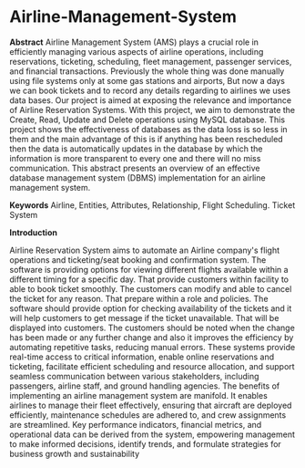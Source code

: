 # Airline-Management-System
**Abstract**
Airline Management System (AMS) plays a crucial role in efficiently managing various aspects of airline operations, including reservations, ticketing, scheduling, fleet management, passenger services, and financial transactions. Previously the whole thing was done manually using file systems only at some gas stations and airports, But now a days we can book tickets and to record any details regarding to airlines we uses data bases. Our project is aimed at exposing the relevance and importance of Airline Reservation Systems. With this project, we aim to demonstrate the Create, Read, Update and Delete operations using MySQL database. This project shows the effectiveness of databases as the data loss is so less in them and the main advantage of this is if anything has been rescheduled then the data is automatically updates in the database by which the information is more transparent to every one and there will no miss communication. This abstract presents an overview of an effective database management system (DBMS) implementation for an airline management system.

**Keywords** Airline, Entities, Attributes, Relationship, Flight Scheduling. Ticket System

**Introduction**

Airline Reservation System aims to automate an Airline company's flight operations and ticketing/seat booking and confirmation system. The software is providing options for viewing different flights available within a different timing for a specific day. That provide customers within facility to able to book ticket smoothly. The customers can modify and able to cancel the ticket for any reason. That prepare within a role and policies. The software should provide option for checking availability of the tickets and it will help customers to get message if the ticket unavailable. That will be displayed into customers. The customers should be noted when the change has been made or any further change and also it improves the efficiency by automating repetitive tasks, reducing manual errors. These systems provide real-time access to critical information, enable online reservations and ticketing, facilitate efficient scheduling and resource allocation, and support seamless communication between various stakeholders, including passengers, airline staff, and ground handling agencies. The benefits of implementing an airline management system are manifold. It enables airlines to manage their fleet effectively, ensuring that aircraft are deployed efficiently, maintenance schedules are adhered to, and crew assignments are streamlined. Key performance indicators, financial metrics, and operational data can be derived from the system, empowering management to make informed decisions, identify trends, and formulate strategies for business growth and sustainability
